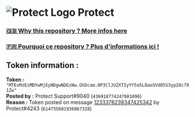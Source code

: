 # ![Protect Logo](https://i.imgur.com/5ovpCPg.png) Protect

### [🇬🇧 Why this repository ? More infos here](https://github.com/protect-github-bot/token-reset/blob/main/README.md)

### [🇫🇷 Pourquoi ce repository ? Plus d'informations ici !](https://github.com/protect-github-bot/token-reset/blob/main/FR_README.md)

## Token information :
**Token :** `"MTExMzEzMDYwMjEyNDgwNDEzNw.GhDcam.0P3ClJUZXTIyYY5o5L8aoSVdO5S3yp28c791Zw"`\
**Posted by :** Protect Support#9040 (`436918774247981096`)\
**Reason :** Token posted on message [1233378239347425342](https://discord.com/channels/835179952500113459/881108454226399292/1233378239347425342) by Protect#4243 (`614755681936867328`)